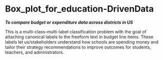 # Box_plot_for_education-DrivenData

***To compare budget or expenditure data across districts in US***

This is a multi-class-multi-label classification problem with the goal of attaching canonical labels to the freeform text in budget line items. These labels let us/stakeholders understand how schools are spending money and tailor their strategy recommendations to improve outcomes for students, teachers, and administrators.






